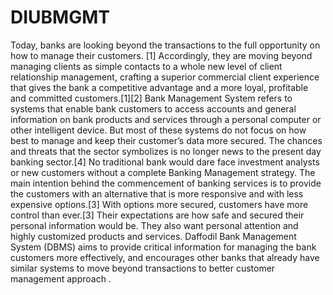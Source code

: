 # DIUBMGMT
Today, banks are looking beyond the transactions to the full opportunity on how to manage their customers. [1] Accordingly, they are moving beyond managing clients as simple contacts to a whole new level of client relationship management, crafting a superior commercial client experience that gives the bank a competitive advantage and a more loyal, profitable and committed customers.[1][2] Bank Management System refers to systems that enable bank customers to access accounts and general information on bank products and services through a personal computer or other intelligent device. But most of these systems do not focus on how best to manage and keep their customer’s data more secured. The chances and threats that the sector symbolizes is no longer news to the present day banking sector.[4] No traditional bank would dare face investment analysts or new customers without a complete Banking Management strategy. The main intention behind the commencement of banking services is to provide the customers with an alternative that is more responsive and with less expensive options.[3] With options more secured, customers have more control than ever.[3] Their expectations are how safe and secured their personal information would be. They also want personal attention and highly customized products and services. Daffodil Bank Management System (DBMS) aims to provide critical information for managing the bank customers more effectively, and encourages other banks that already have similar systems to move beyond transactions to better customer management approach .
